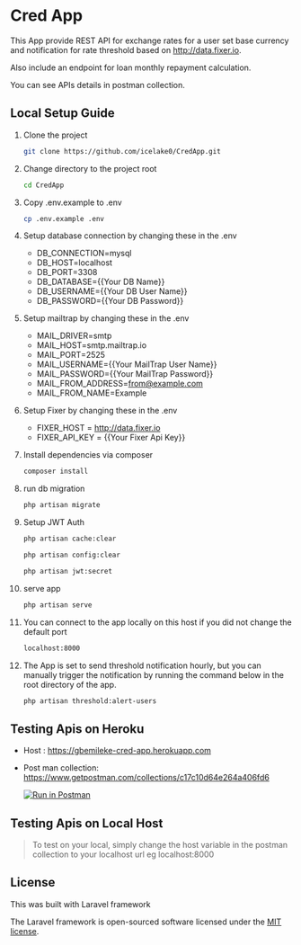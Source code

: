 # Cred App

This App provide REST API for exchange rates for a user set base currency and notification for rate threshold based on http://data.fixer.io.

Also include an endpoint for loan monthly repayment calculation.

You can see APIs details in postman collection.

## Local Setup Guide

1) Clone the project
    ```bash
    git clone https://github.com/icelake0/CredApp.git
    ```
2) Change directory to the project root
    ```bash
    cd CredApp
    ```
3) Copy .env.example to .env

    ```bash
    cp .env.example .env
    ```
4) Setup database connection by changing these in the .env
    - DB_CONNECTION=mysql
    - DB_HOST=localhost
    - DB_PORT=3308
    - DB_DATABASE={{Your DB Name}}
    - DB_USERNAME={{Your DB User Name}}
    - DB_PASSWORD={{Your DB Password}}

5) Setup mailtrap by changing these in the .env
    - MAIL_DRIVER=smtp
    - MAIL_HOST=smtp.mailtrap.io
    - MAIL_PORT=2525
    - MAIL_USERNAME={{Your MailTrap User Name}}
    - MAIL_PASSWORD={{Your MailTrap Password}}
    - MAIL_FROM_ADDRESS=from@example.com
    - MAIL_FROM_NAME=Example

6) Setup Fixer by changing these in the .env
    - FIXER_HOST = http://data.fixer.io
    - FIXER_API_KEY = {{Your Fixer Api Key}}

7) Install dependencies via composer

    ```bash
    composer install
    ```

8) run db migration
    ```bash
    php artisan migrate
    ```
9) Setup JWT Auth
     ```bash
   php artisan cache:clear
    ```
     ```bash
    php artisan config:clear
    ```
     ```bash
    php artisan jwt:secret
    ```

10) serve app
    ```bash
    php artisan serve
    ```

11) You can connect to the app locally on this host if you did not change the default port

    ```bash
    localhost:8000
    ```
11) The App is set to send threshold notification hourly, but you can manually trigger the notification by running the command below in the root directory of the app.

    ```bash
    php artisan threshold:alert-users
    ```

## Testing Apis on Heroku

- Host : https://gbemileke-cred-app.herokuapp.com
- Post man collection: https://www.getpostman.com/collections/c17c10d64e264a406fd6

    [![Run in Postman](https://run.pstmn.io/button.svg)](https://app.getpostman.com/run-collection/c17c10d64e264a406fd6)

## Testing Apis on Local Host

> To test on your local, simply change the host variable in the postman collection to your localhost url eg localhost:8000

## License
This was built with Laravel framework

The Laravel framework is open-sourced software licensed under the [MIT license](https://opensource.org/licenses/MIT).